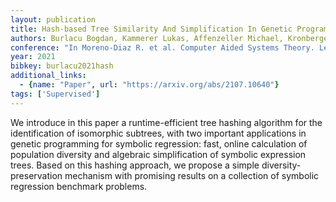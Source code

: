 ```yaml
---
layout: publication
title: Hash-based Tree Similarity And Simplification In Genetic Programming For Symbolic Regression
authors: Burlacu Bogdan, Kammerer Lukas, Affenzeller Michael, Kronberger Gabriel
conference: "In Moreno-Diaz R. et al. Computer Aided Systems Theory. Lecture Notes in Computer Science Vol."
year: 2021
bibkey: burlacu2021hash
additional_links:
  - {name: "Paper", url: "https://arxiv.org/abs/2107.10640"}
tags: ['Supervised']
---
```

We introduce in this paper a runtime-efficient tree hashing algorithm for the identification of isomorphic subtrees, with two important applications in genetic programming for symbolic regression: fast, online calculation of population diversity and algebraic simplification of symbolic expression trees. Based on this hashing approach, we propose a simple diversity-preservation mechanism with promising results on a collection of symbolic regression benchmark problems.
